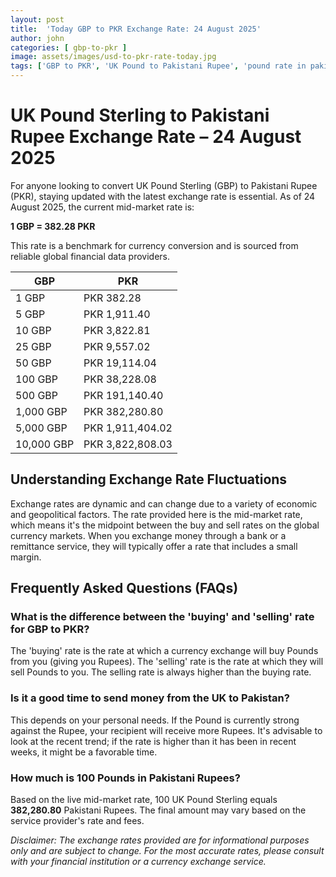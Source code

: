 ```yaml
---
layout: post
title:  'Today GBP to PKR Exchange Rate: 24 August 2025'
author: john
categories: [ gbp-to-pkr ]
image: assets/images/usd-to-pkr-rate-today.jpg
tags: ['GBP to PKR', 'UK Pound to Pakistani Rupee', 'pound rate in pakistan', 'great britain pound to pkr', 'uk to pakistan money transfer']
---
```


# UK Pound Sterling to Pakistani Rupee Exchange Rate – 24 August 2025

For anyone looking to convert UK Pound Sterling (GBP) to Pakistani Rupee (PKR), staying updated with the latest exchange rate is essential. As of 24 August 2025, the current mid-market rate is:

**1 GBP = 382.28 PKR**

This rate is a benchmark for currency conversion and is sourced from reliable global financial data providers.

| GBP | PKR |
| --- | --- |
| 1 GBP | PKR 382.28 |
| 5 GBP | PKR 1,911.40 |
| 10 GBP | PKR 3,822.81 |
| 25 GBP | PKR 9,557.02 |
| 50 GBP | PKR 19,114.04 |
| 100 GBP | PKR 38,228.08 |
| 500 GBP | PKR 191,140.40 |
| 1,000 GBP | PKR 382,280.80 |
| 5,000 GBP | PKR 1,911,404.02 |
| 10,000 GBP | PKR 3,822,808.03 |


## Understanding Exchange Rate Fluctuations

Exchange rates are dynamic and can change due to a variety of economic and geopolitical factors. The rate provided here is the mid-market rate, which means it's the midpoint between the buy and sell rates on the global currency markets. When you exchange money through a bank or a remittance service, they will typically offer a rate that includes a small margin.

## Frequently Asked Questions (FAQs)

### What is the difference between the 'buying' and 'selling' rate for GBP to PKR?

The 'buying' rate is the rate at which a currency exchange will buy Pounds from you (giving you Rupees). The 'selling' rate is the rate at which they will sell Pounds to you. The selling rate is always higher than the buying rate.

### Is it a good time to send money from the UK to Pakistan?

This depends on your personal needs. If the Pound is currently strong against the Rupee, your recipient will receive more Rupees. It's advisable to look at the recent trend; if the rate is higher than it has been in recent weeks, it might be a favorable time.

### How much is 100 Pounds in Pakistani Rupees?

Based on the live mid-market rate, 100 UK Pound Sterling equals **382,280.80** Pakistani Rupees. The final amount may vary based on the service provider's rate and fees.



*Disclaimer: The exchange rates provided are for informational purposes only and are subject to change. For the most accurate rates, please consult with your financial institution or a currency exchange service.*
